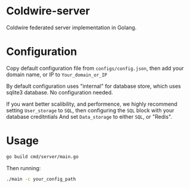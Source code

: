 # Coldwire-server
Coldwire federated server implementation in Golang. 

# Configuration
Copy default configuration file from `configs/config.json`, then add your domain name, or IP to `Your_domain_or_IP`

By default configuration uses "internal" for database store, which uses sqlite3 database. No configuration needed.

If you want better scalibility, and performence, we highly recommend setting `User_storage` to `SQL`, then configuring the `SQL` block with your database creditntials
And set `Data_storage` to either `SQL`, or "Redis".



# Usage
```bash
go build cmd/server/main.go
```

Then running:
```bash
./main -c your_config_path
```

